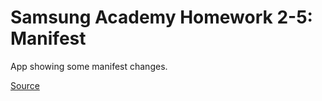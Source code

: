 # Samsung Academy Homework 2-5: Manifest
App showing some manifest changes.

[Source](https://sicampus.ru/gitea/Introduction-to-OOP/Exercise-2-1-Manifest.git)
